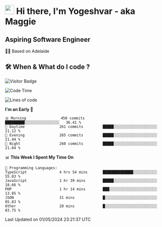 <h1><img src="https://emojis.slackmojis.com/emojis/images/1531849430/4246/blob-sunglasses.gif?1531849430" width="30"/> Hi there, I'm Yogeshvar - aka Maggie</h1>

## Aspiring Software Engineer
🏂🏻  Based on Adelaide 

## 🛠 When & What do I code ?  

![Visitor Badge](https://visitor-badge.feriirawann.repl.co?username=yogeshvar&repo=yogeshvar&label=Visitors&style=plastic&color=%23457BFF&contentType=svg)

<!--START_SECTION:waka-->
![Code Time](http://img.shields.io/badge/Code%20Time-2%2C884%20hrs%2059%20mins-blue)

![Lines of code](https://img.shields.io/badge/From%20Hello%20World%20I%27ve%20Written-4.2%20million%20lines%20of%20code-blue)

**I'm an Early 🐤** 

```text
🌞 Morning                450 commits         █████████░░░░░░░░░░░░░░░░   36.41 % 
🌆 Daytime                261 commits         █████░░░░░░░░░░░░░░░░░░░░   21.12 % 
🌃 Evening                265 commits         █████░░░░░░░░░░░░░░░░░░░░   21.44 % 
🌙 Night                  260 commits         █████░░░░░░░░░░░░░░░░░░░░   21.04 % 
```


📊 **This Week I Spent My Time On** 

```text
💬 Programming Languages: 
TypeScript               4 hrs 54 mins       ██████████████░░░░░░░░░░░   55.03 % 
JavaScript               1 hr 39 mins        █████░░░░░░░░░░░░░░░░░░░░   18.66 % 
PHP                      1 hr 14 mins        ███░░░░░░░░░░░░░░░░░░░░░░   13.85 % 
JSON                     31 mins             █░░░░░░░░░░░░░░░░░░░░░░░░   05.83 % 
Other                    20 mins             █░░░░░░░░░░░░░░░░░░░░░░░░   03.75 % 
```


 Last Updated on 01/05/2024 23:21:37 UTC
<!--END_SECTION:waka-->
